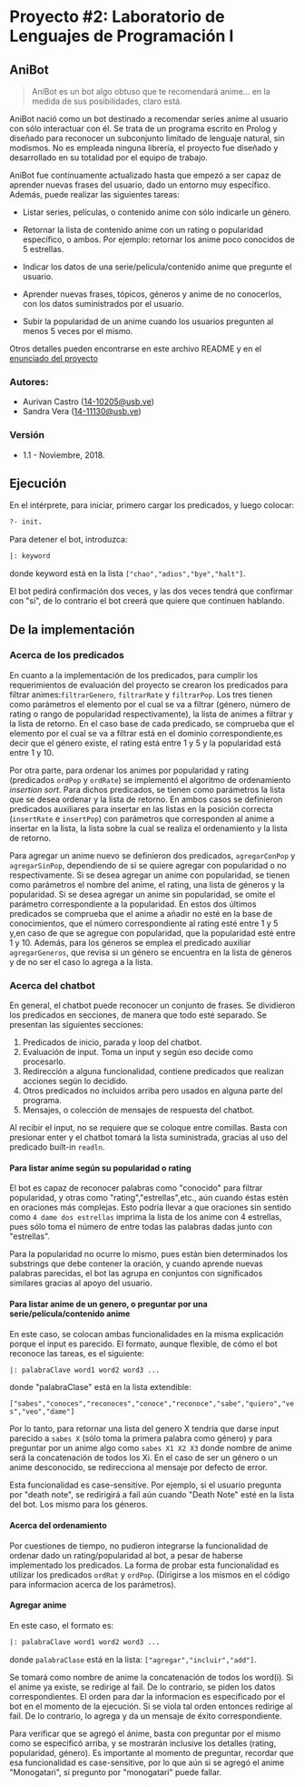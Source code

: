 # Proyecto #2: Laboratorio de Lenguajes de Programación I
## AniBot

> AniBot es un bot algo obtuso que te recomendará anime... en la medida de sus posibilidades,
claro está.

AniBot nació como un bot destinado a recomendar series anime al usuario con sólo interactuar con él. Se trata de un programa escrito en Prolog y diseñado para reconocer un subconjunto limitado de lenguaje natural, sin modismos. No es empleada ninguna librería, el proyecto fue diseñado y desarrollado en su totalidad por el equipo de trabajo.

AniBot fue continuamente actualizado hasta que empezó a ser capaz de aprender nuevas frases del usuario, dado un entorno muy específico. Además, puede realizar las siguientes tareas:

* Listar series, películas, o contenido anime con sólo indicarle un género.

* Retornar la lista de contenido anime con un rating o popularidad específico, o ambos. Por ejemplo: retornar los anime poco conocidos de 5 estrellas.

* Indicar los datos de una serie/pelicula/contenido anime que pregunte el usuario.

* Aprender nuevas frases, tópicos, géneros y anime de no conocerlos, con los datos suministrados por el usuario.

* Subir la popularidad de un anime cuando los usuarios pregunten al menos 5 veces por el mismo.

Otros detalles pueden encontrarse en este archivo README y en el [enunciado del proyecto](https://github.com/swsandra/AniBot/blob/master/proyecto2_prolog.pdf)

### Autores:

* Aurivan Castro (14-10205@usb.ve)
* Sandra Vera (14-11130@usb.ve)

### Versión

* 1.1 - Noviembre, 2018.

## Ejecución

En el intérprete, para iniciar, primero cargar los predicados, y luego colocar:

```Prolog
?- init.
```

Para detener el bot, introduzca:

```Prolog
|: keyword
```

donde keyword está en la lista `["chao","adios","bye","halt"]`.

El bot pedirá confirmación dos veces, y las dos veces tendrá que confirmar con "si", de lo contrario el bot creerá que quiere que continuen hablando.

## De la implementación

### Acerca de los predicados

En cuanto a la implementación de los predicados, para cumplir los requerimientos de evaluación del proyecto se crearon los predicados para filtrar animes:`filtrarGenero`, `filtrarRate` y `filtrarPop`. Los tres tienen como parámetros el elemento por el cual se va a filtrar (género, número de rating o rango de popularidad respectivamente), la lista de animes a filtrar y la lista de retorno. En el caso base de cada predicado, se comprueba que el elemento por el cual se va a filtrar está en el dominio correspondiente,es decir que el género existe, el rating está entre 1 y 5 y la popularidad está entre 1 y 10.

Por otra parte, para ordenar los animes por popularidad y rating (predicados `ordPop` y `ordRate`) se implementó el algoritmo de ordenamiento *insertion sort*. Para dichos predicados, se tienen como parámetros la lista que se desea ordenar y la lista de retorno. En ambos casos se definieron predicados auxiliares para insertar en las listas en la posición correcta (`insertRate` e `insertPop`) con parámetros que corresponden al anime a insertar en la lista, la lista sobre la cual se realiza el ordenamiento y la lista de retorno.

Para agregar un anime nuevo se definieron dos predicados, `agregarConPop` y `agregarSinPop`, dependiendo de si se quiere agregar con popularidad o no respectivamente. Si se desea agregar un anime con popularidad, se tienen como parámetros el nombre del anime, el rating, una lista de géneros y la popularidad. Si se desea agregar un anime sin popularidad, se omite el parámetro correspondiente a la popularidad. En estos dos últimos predicados se comprueba que el anime a añadir no esté en la base de conocimientos, que el número correspondiente al rating esté entre 1 y 5 y,en caso de que se agregue con popularidad, que la popularidad esté entre 1 y 10. Además, para los géneros se emplea el predicado auxiliar `agregarGeneros`, que revisa si un género se encuentra en la lista de géneros y de no ser el caso lo agrega a la lista.

### Acerca del chatbot

En general, el chatbot puede reconocer un conjunto de frases. Se dividieron los predicados en secciones, de manera que todo esté separado. Se presentan las siguientes secciones:

1. Predicados de inicio, parada y loop del chatbot.
2. Evaluación de input. Toma un input y según eso decide como procesarlo.
3. Redirección a alguna funcionalidad, contiene predicados que realizan acciones según lo decidido.
4. Otros predicados no incluidos arriba pero usados en alguna parte del programa.
5. Mensajes, o colección de mensajes de respuesta del chatbot.

Al recibir el input, no se requiere que se coloque entre comillas. Basta con presionar enter y el chatbot tomará la lista suministrada, gracias al uso del predicado built-in `readln`.

#### Para listar anime según su popularidad o rating

El bot es capaz de reconocer palabras como "conocido" para filtrar popularidad, y otras como "rating","estrellas",etc., aún cuando éstas estén en oraciones más complejas. Esto podría llevar a que oraciones sin sentido como `4 dame dos estrellas` imprima la lista de los anime con 4 estrellas, pues sólo toma el número de entre todas las palabras dadas junto con "estrellas".

Para la popularidad no ocurre lo mismo, pues están bien determinados los substrings que debe contener la oración, y cuando aprende nuevas palabras parecidas, el bot las agrupa en conjuntos con significados similares gracias al apoyo del usuario.

#### Para listar anime de un genero, o preguntar por una serie/película/contenido anime

En este caso, se colocan ambas funcionalidades en la misma explicación porque el input es parecido. El formato, aunque flexible, de cómo el bot reconoce las tareas, es el siguiente:

```Prolog
|: palabraClave word1 word2 word3 ...
```

donde "palabraClase" está en la lista extendible:

`["sabes","conoces","reconoces","conoce","reconoce","sabe","quiero","ves","veo","dame"]`

Por lo tanto, para retornar una lista del genero X tendría que darse input parecido a `sabes X` (sólo toma la primera palabra como género) y para preguntar por un anime algo como `sabes X1 X2 X3` donde nombre de anime será la concatenación de todos los Xi. En el caso de ser un género o un anime desconocido, se redirecciona al mensaje por defecto de error.

Esta funcionalidad es case-sensitive. Por ejemplo, si el usuario pregunta por "death note", se redirigirá a fail aún cuando "Death Note" esté en la lista del bot. Los mismo para los géneros.


#### Acerca del ordenamiento

Por cuestiones de tiempo, no pudieron integrarse la funcionalidad de ordenar dado un rating/popularidad al bot, a pesar de haberse implementado los predicados. La forma de probar esta funcionalidad es utilizar los predicados `ordRat` y `ordPop`. (Dirigirse a los mismos en el código para informacion acerca de los parámetros).


#### Agregar anime

En este caso, el formato es:

```Prolog
|: palabraClave word1 word2 word3 ...
```

donde `palabraClase` está en la lista: `["agregar","incluir","add"]`.

Se tomará como nombre de anime la concatenación de todos los word(i). Si el anime ya existe, se redirige al fail. De lo contrario, se piden los datos correspondientes. El orden para dar la informacion es especificado por el bot en el momento de la ejecución. Si se viola tal orden entonces redirige al fail. De lo contrario, lo agrega y da un mensaje de éxito correspondiente.

Para verificar que se agregó el ánime, basta con preguntar por el mismo como se especificó arriba, y se mostrarán inclusive los detalles (rating, popularidad, género). Es importante al momento de preguntar, recordar que esa funcionalidad es case-sensitive, por lo que aún si se agregó el anime "Monogatari", si pregunto por "monogatari" puede fallar.
